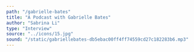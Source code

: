 ```yaml
---
path: "/gabrielle-bates"
title: "A Podcast with Gabrielle Bates"
author: "Sabrina Li"
type: "Interview"
source: "../icons/15.jpg"
sound: "/static/gabriellebates-db5ebac00ff4ff74559cd27c182283b6.mp3"
---
```

 

